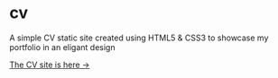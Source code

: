 # cv

A simple CV static site created using HTML5 & CSS3 to showcase my portfolio in an eligant design

[The CV site is here ->](https://syedzainjeelani.github.io/cv/)
